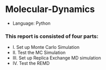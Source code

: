 # Molecular-Dynamics

- Language: Python

### This report is consisted of four parts:
- I. Set up Monte Carlo Simulation
- II. Test the MC Simulation
- III. Set up Replica Exchange MD simulation
- IV. Test the REMD
